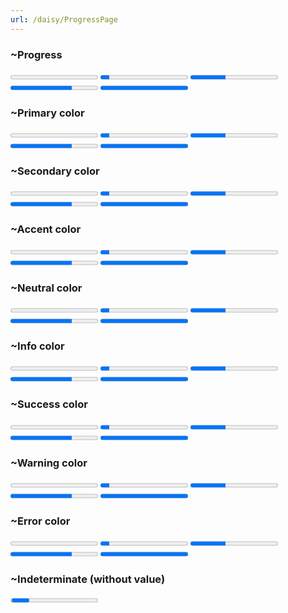 ```yaml
---
url: /daisy/ProgressPage
---
```






### ~Progress
<div class="flex flex-col gap-2 items-center">
  <progress class="progress w-56" value="0" max="100"></progress>
  <progress class="progress w-56" value="10" max="100"></progress>
  <progress class="progress w-56" value="40" max="100"></progress>
  <progress class="progress w-56" value="70" max="100"></progress>
  <progress class="progress w-56" value="100" max="100"></progress>
</div>



### ~Primary color
<div class="flex flex-col gap-2 items-center">
  <progress class="progress progress-primary w-56" value="0" max="100"></progress>
  <progress class="progress progress-primary w-56" value="10" max="100"></progress>
  <progress class="progress progress-primary w-56" value="40" max="100"></progress>
  <progress class="progress progress-primary w-56" value="70" max="100"></progress>
  <progress class="progress progress-primary w-56" value="100" max="100"></progress>
</div>




### ~Secondary color
<div class="flex flex-col gap-2 items-center">
  <progress class="progress progress-secondary w-56" value="0" max="100"></progress>
  <progress class="progress progress-secondary w-56" value="10" max="100"></progress>
  <progress class="progress progress-secondary w-56" value="40" max="100"></progress>
  <progress class="progress progress-secondary w-56" value="70" max="100"></progress>
  <progress class="progress progress-secondary w-56" value="100" max="100"></progress>
</div>




### ~Accent color
<div class="flex flex-col gap-2 items-center">
  <progress class="progress progress-accent w-56" value="0" max="100"></progress>
  <progress class="progress progress-accent w-56" value="10" max="100"></progress>
  <progress class="progress progress-accent w-56" value="40" max="100"></progress>
  <progress class="progress progress-accent w-56" value="70" max="100"></progress>
  <progress class="progress progress-accent w-56" value="100" max="100"></progress>
</div>



### ~Neutral color
<div class="flex flex-col gap-2 items-center">
  <progress class="progress progress-neutral w-56" value="0" max="100"></progress>
  <progress class="progress progress-neutral w-56" value="10" max="100"></progress>
  <progress class="progress progress-neutral w-56" value="40" max="100"></progress>
  <progress class="progress progress-neutral w-56" value="70" max="100"></progress>
  <progress class="progress progress-neutral w-56" value="100" max="100"></progress>
</div>



### ~Info color
<div class="flex flex-col gap-2 items-center">
  <progress class="progress progress-info w-56" value="0" max="100"></progress>
  <progress class="progress progress-info w-56" value="10" max="100"></progress>
  <progress class="progress progress-info w-56" value="40" max="100"></progress>
  <progress class="progress progress-info w-56" value="70" max="100"></progress>
  <progress class="progress progress-info w-56" value="100" max="100"></progress>
</div>



### ~Success color
<div class="flex flex-col gap-2 items-center">
  <progress class="progress progress-success w-56" value="0" max="100"></progress>
  <progress class="progress progress-success w-56" value="10" max="100"></progress>
  <progress class="progress progress-success w-56" value="40" max="100"></progress>
  <progress class="progress progress-success w-56" value="70" max="100"></progress>
  <progress class="progress progress-success w-56" value="100" max="100"></progress>
</div>



### ~Warning color
<div class="flex flex-col gap-2 items-center">
  <progress class="progress progress-warning w-56" value="0" max="100"></progress>
  <progress class="progress progress-warning w-56" value="10" max="100"></progress>
  <progress class="progress progress-warning w-56" value="40" max="100"></progress>
  <progress class="progress progress-warning w-56" value="70" max="100"></progress>
  <progress class="progress progress-warning w-56" value="100" max="100"></progress>
</div>




### ~Error color
<div class="flex flex-col gap-2 items-center">
  <progress class="progress progress-error w-56" value="0" max="100"></progress>
  <progress class="progress progress-error w-56" value="10" max="100"></progress>
  <progress class="progress progress-error w-56" value="40" max="100"></progress>
  <progress class="progress progress-error w-56" value="70" max="100"></progress>
  <progress class="progress progress-error w-56" value="100" max="100"></progress>
</div>




### ~Indeterminate (without value)
<progress class="progress w-56"></progress>


